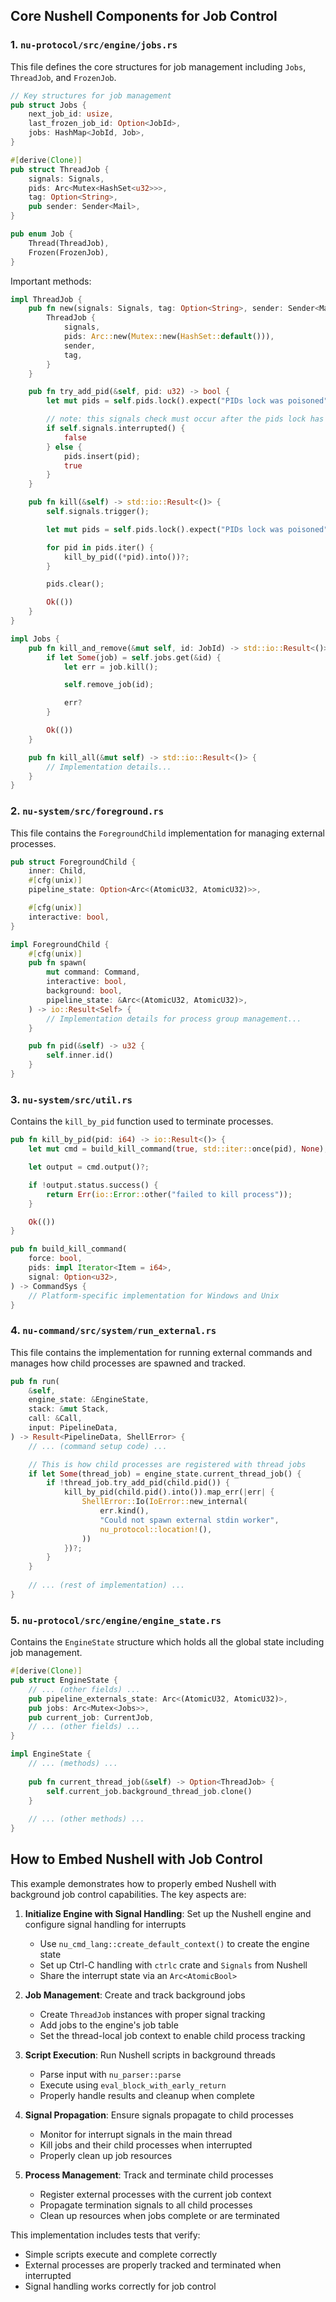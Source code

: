 ## Core Nushell Components for Job Control

### 1. `nu-protocol/src/engine/jobs.rs`

This file defines the core structures for job management including `Jobs`, `ThreadJob`, and `FrozenJob`.

```rust
// Key structures for job management
pub struct Jobs {
    next_job_id: usize,
    last_frozen_job_id: Option<JobId>,
    jobs: HashMap<JobId, Job>,
}

#[derive(Clone)]
pub struct ThreadJob {
    signals: Signals,
    pids: Arc<Mutex<HashSet<u32>>>,
    tag: Option<String>,
    pub sender: Sender<Mail>,
}

pub enum Job {
    Thread(ThreadJob),
    Frozen(FrozenJob),
}
```

Important methods:

```rust
impl ThreadJob {
    pub fn new(signals: Signals, tag: Option<String>, sender: Sender<Mail>) -> Self {
        ThreadJob {
            signals,
            pids: Arc::new(Mutex::new(HashSet::default())),
            sender,
            tag,
        }
    }

    pub fn try_add_pid(&self, pid: u32) -> bool {
        let mut pids = self.pids.lock().expect("PIDs lock was poisoned");

        // note: this signals check must occur after the pids lock has been locked.
        if self.signals.interrupted() {
            false
        } else {
            pids.insert(pid);
            true
        }
    }

    pub fn kill(&self) -> std::io::Result<()> {
        self.signals.trigger();

        let mut pids = self.pids.lock().expect("PIDs lock was poisoned");

        for pid in pids.iter() {
            kill_by_pid((*pid).into())?;
        }

        pids.clear();

        Ok(())
    }
}

impl Jobs {
    pub fn kill_and_remove(&mut self, id: JobId) -> std::io::Result<()> {
        if let Some(job) = self.jobs.get(&id) {
            let err = job.kill();

            self.remove_job(id);

            err?
        }

        Ok(())
    }

    pub fn kill_all(&mut self) -> std::io::Result<()> {
        // Implementation details...
    }
}
```

### 2. `nu-system/src/foreground.rs`

This file contains the `ForegroundChild` implementation for managing external processes.

```rust
pub struct ForegroundChild {
    inner: Child,
    #[cfg(unix)]
    pipeline_state: Option<Arc<(AtomicU32, AtomicU32)>>,

    #[cfg(unix)]
    interactive: bool,
}

impl ForegroundChild {
    #[cfg(unix)]
    pub fn spawn(
        mut command: Command,
        interactive: bool,
        background: bool,
        pipeline_state: &Arc<(AtomicU32, AtomicU32)>,
    ) -> io::Result<Self> {
        // Implementation details for process group management...
    }

    pub fn pid(&self) -> u32 {
        self.inner.id()
    }
}
```

### 3. `nu-system/src/util.rs`

Contains the `kill_by_pid` function used to terminate processes.

```rust
pub fn kill_by_pid(pid: i64) -> io::Result<()> {
    let mut cmd = build_kill_command(true, std::iter::once(pid), None);

    let output = cmd.output()?;

    if !output.status.success() {
        return Err(io::Error::other("failed to kill process"));
    }

    Ok(())
}

pub fn build_kill_command(
    force: bool,
    pids: impl Iterator<Item = i64>,
    signal: Option<u32>,
) -> CommandSys {
    // Platform-specific implementation for Windows and Unix
}
```

### 4. `nu-command/src/system/run_external.rs`

This file contains the implementation for running external commands and manages how child processes are spawned and tracked.

```rust
pub fn run(
    &self,
    engine_state: &EngineState,
    stack: &mut Stack,
    call: &Call,
    input: PipelineData,
) -> Result<PipelineData, ShellError> {
    // ... (command setup code) ...

    // This is how child processes are registered with thread jobs
    if let Some(thread_job) = engine_state.current_thread_job() {
        if !thread_job.try_add_pid(child.pid()) {
            kill_by_pid(child.pid().into()).map_err(|err| {
                ShellError::Io(IoError::new_internal(
                    err.kind(),
                    "Could not spawn external stdin worker",
                    nu_protocol::location!(),
                ))
            })?;
        }
    }
    
    // ... (rest of implementation) ...
}
```

### 5. `nu-protocol/src/engine/engine_state.rs`

Contains the `EngineState` structure which holds all the global state including job management.

```rust
#[derive(Clone)]
pub struct EngineState {
    // ... (other fields) ...
    pub pipeline_externals_state: Arc<(AtomicU32, AtomicU32)>,
    pub jobs: Arc<Mutex<Jobs>>,
    pub current_job: CurrentJob,
    // ... (other fields) ...
}

impl EngineState {
    // ... (methods) ...
    
    pub fn current_thread_job(&self) -> Option<ThreadJob> {
        self.current_job.background_thread_job.clone()
    }
    
    // ... (other methods) ...
}
```

## How to Embed Nushell with Job Control

This example demonstrates how to properly embed Nushell with background job control capabilities. The key aspects are:

1. **Initialize Engine with Signal Handling**: Set up the Nushell engine and configure signal handling for interrupts
   - Use `nu_cmd_lang::create_default_context()` to create the engine state
   - Set up Ctrl-C handling with `ctrlc` crate and `Signals` from Nushell
   - Share the interrupt state via an `Arc<AtomicBool>`

2. **Job Management**: Create and track background jobs
   - Create `ThreadJob` instances with proper signal tracking
   - Add jobs to the engine's job table
   - Set the thread-local job context to enable child process tracking

3. **Script Execution**: Run Nushell scripts in background threads
   - Parse input with `nu_parser::parse`
   - Execute using `eval_block_with_early_return`
   - Properly handle results and cleanup when complete

4. **Signal Propagation**: Ensure signals propagate to child processes
   - Monitor for interrupt signals in the main thread
   - Kill jobs and their child processes when interrupted
   - Properly clean up job resources

5. **Process Management**: Track and terminate child processes
   - Register external processes with the current job context
   - Propagate termination signals to all child processes
   - Clean up resources when jobs complete or are terminated

This implementation includes tests that verify:
- Simple scripts execute and complete correctly
- External processes are properly tracked and terminated when interrupted
- Signal handling works correctly for job control
